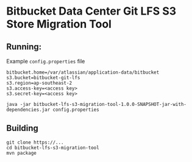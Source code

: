 # Bitbucket Data Center Git LFS S3 Store Migration Tool

## Running:

Example `config.properties` file

```
bitbucket.home=/var/atlassian/application-data/bitbucket
s3.bucket=bitbucket-git-lfs
s3.region=ap-southeast-2
s3.access-key=<access key>
s3.secret-key=<access key>
```

```
java -jar bitbucket-lfs-s3-migration-tool-1.0.0-SNAPSHOT-jar-with-dependencies.jar config.properties
```

## Building

```
git clone https://...
cd bitbucket-lfs-s3-migration-tool
mvn package
```